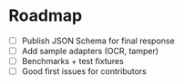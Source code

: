 # Roadmap

- [ ] Publish JSON Schema for final response
- [ ] Add sample adapters (OCR, tamper)
- [ ] Benchmarks + test fixtures
- [ ] Good first issues for contributors
